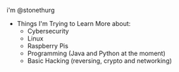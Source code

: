 i'm @stonethurg
- Things I'm Trying to Learn More about: 
  - Cybersecurity
  - Linux
  - Raspberry Pis
  - Programming (Java and Python at the moment)
  - Basic Hacking (reversing, crypto and networking)
